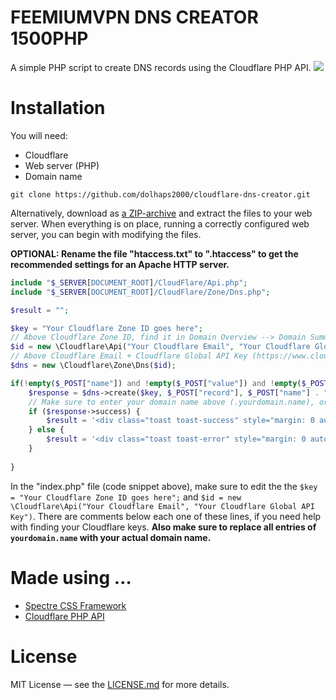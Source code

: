 # FEEMIUMVPN DNS CREATOR 1500PHP
A simple PHP script to create DNS records using the Cloudflare PHP API.
<img src="https://i.imgur.com/Fwxiwfs.png"/>

# Installation

You will need:
* Cloudflare
* Web server (PHP)
* Domain name

```
git clone https://github.com/dolhaps2000/cloudflare-dns-creator.git
```

Alternatively, download as [a ZIP-archive](https://github.com/reckr/cloudflare-dns-creator/archive/master.zip) and extract the files to your web server.
When everything is on place, running a correctly configured web server, you can begin with modifying the files.

**OPTIONAL: Rename the file "htaccess.txt" to ".htaccess" to get the recommended settings for an Apache HTTP server.**

```php
include "$_SERVER[DOCUMENT_ROOT]/CloudFlare/Api.php";
include "$_SERVER[DOCUMENT_ROOT]/CloudFlare/Zone/Dns.php";

$result = "";

$key = "Your Cloudflare Zone ID goes here"; 
// Above Cloudflare Zone ID, find it in Domain Overview --> Domain Summary --> Zone ID
$id = new \Cloudflare\Api("Your Cloudflare Email", "Your Cloudflare Global API Key");
// Above Cloudflare Email + Cloudflare Global API Key (https://www.cloudflare.com/a/profile) --> Global API Key
$dns = new \Cloudflare\Zone\Dns($id);

if(!empty($_POST["name"]) and !empty($_POST["value"]) and !empty($_POST["record"])) {
    $response = $dns->create($key, $_POST["record"], $_POST["name"] . ".yourdomain.name", $_POST["value"], 1);
    // Make sure to enter your domain name above (.yourdomain.name), or else the script won't work
    if ($response->success) {
        $result = '<div class="toast toast-success" style="margin: 0 auto; width:714px;text-align: center;"><b>Success!</b> Your hostname <b>' . $_POST['name'] . '.yourdomain.name</b> is now online!</div>';
    } else {
        $result = '<div class="toast toast-error" style="margin: 0 auto; width:714px;text-align: center;"><b>Sorry!</b> Your hostname <b>' . $_POST['name'] . '.yourdomain.name</b> could not be created!</div>';
    }
    
}
```
In the "index.php" file (code snippet above), make sure to edit the the `$key = "Your Cloudflare Zone ID goes here";` and `$id = new \Cloudflare\Api("Your Cloudflare Email", "Your Cloudflare Global API Key")`.
There are comments below each one of these lines, if you need help with finding your Cloudflare keys.
**Also make sure to replace all entries of `yourdomain.name` with your actual domain name.**

# Made using …

* [Spectre CSS Framework](https://github.com/picturepan2/spectre)
* [Cloudflare PHP API](https://github.com/jamesryanbell/cloudflare)

# License
MIT License — see the [LICENSE.md](https://github.com/reckr/cloudflare-dns-creator/blob/master/LICENSE.md) for more details.
